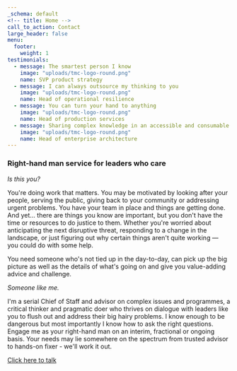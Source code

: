 ```yaml
---
_schema: default
<!-- title: Home -->
call_to_action: Contact
large_header: false
menu:
  footer:
    weight: 1
testimonials:
  - message: The smartest person I know
    image: "uploads/tmc-logo-round.png"
    name: SVP product strategy
  - message: I can always outsource my thinking to you
    image: "uploads/tmc-logo-round.png"
    name: Head of operational resilience
  - message: You can turn your hand to anything
    image: "uploads/tmc-logo-round.png"
    name: Head of production services
  - message: Sharing complex knowledge in an accessible and consumable way
    image: "uploads/tmc-logo-round.png"
    name: Head of enterprise architecture
---
```

### Right-hand man service for leaders who care
*Is this you?*

You're doing work that matters. You may be motivated by looking after your people, serving the public, giving back to your community or addressing urgent problems. You have your team in place and things are getting done. And yet... there are things you know are important, but you don't have the time or resources to do justice to them. Whether you're worried about anticipating the next disruptive threat, responding to a change in the landscape, or just figuring out why certain things aren't quite working &mdash; you could do with some help.

You need someone who's not tied up in the day-to-day, can pick up the big picture as well as the details of what's going on and give you value-adding advice and challenge.

*Someone like me.*

I'm a serial Chief of Staff and advisor on complex issues and programmes, a critical thinker and pragmatic doer who thrives on dialogue with leaders like you to flush out and address their big hairy problems. I know enough to be dangerous but most importantly I know how to ask the right questions. Engage me as your right-hand man on an interim, fractional or ongoing basis. Your needs may lie somewhere on the spectrum from trusted advisor to hands-on fixer - we'll work it out.


<p class="centred-para"><a class="button-link" href="https://cal.com/truemindconsulting" target="_blank" rel="noopener noreferrer">Click here to talk</a></p>

